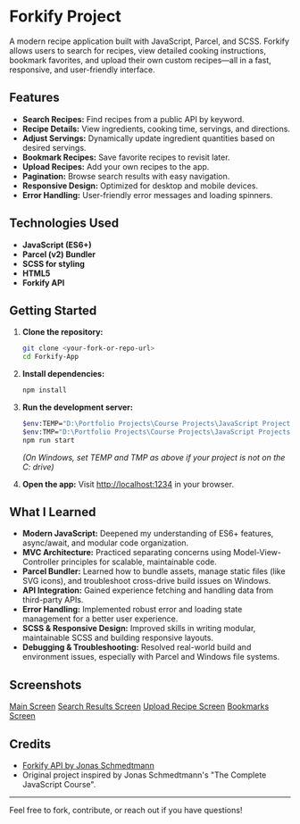 # Forkify Project

A modern recipe application built with JavaScript, Parcel, and SCSS. Forkify allows users to search for recipes, view detailed cooking instructions, bookmark favorites, and upload their own custom recipes—all in a fast, responsive, and user-friendly interface.

## Features

- **Search Recipes:** Find recipes from a public API by keyword.
- **Recipe Details:** View ingredients, cooking time, servings, and directions.
- **Adjust Servings:** Dynamically update ingredient quantities based on desired servings.
- **Bookmark Recipes:** Save favorite recipes to revisit later.
- **Upload Recipes:** Add your own recipes to the app.
- **Pagination:** Browse search results with easy navigation.
- **Responsive Design:** Optimized for desktop and mobile devices.
- **Error Handling:** User-friendly error messages and loading spinners.

## Technologies Used

- **JavaScript (ES6+)**
- **Parcel (v2) Bundler**
- **SCSS for styling**
- **HTML5**
- **Forkify API**

## Getting Started

1. **Clone the repository:**
   ```bash
   git clone <your-fork-or-repo-url>
   cd Forkify-App
   ```
2. **Install dependencies:**
   ```bash
   npm install
   ```
3. **Run the development server:**

   ```bash
   $env:TEMP="D:\Portfolio Projects\Course Projects\JavaScript Projects\Forkify-App\.parcel-cache"
   $env:TMP="D:\Portfolio Projects\Course Projects\JavaScript Projects\Forkify-App\.parcel-cache"
   npm run start
   ```

   _(On Windows, set TEMP and TMP as above if your project is not on the C: drive)_

4. **Open the app:**
   Visit [http://localhost:1234](http://localhost:1234) in your browser.

## What I Learned

- **Modern JavaScript:** Deepened my understanding of ES6+ features, async/await, and modular code organization.
- **MVC Architecture:** Practiced separating concerns using Model-View-Controller principles for scalable, maintainable code.
- **Parcel Bundler:** Learned how to bundle assets, manage static files (like SVG icons), and troubleshoot cross-drive build issues on Windows.
- **API Integration:** Gained experience fetching and handling data from third-party APIs.
- **Error Handling:** Implemented robust error and loading state management for a better user experience.
- **SCSS & Responsive Design:** Improved skills in writing modular, maintainable SCSS and building responsive layouts.
- **Debugging & Troubleshooting:** Resolved real-world build and environment issues, especially with Parcel and Windows file systems.

## Screenshots

[Main Screen](./src/img/Forkify-empty-screenshot.png)
[Search Results Screen](./src/img/Forkify-filled-screenshot.png)
[Upload Recipe Screen](./src/img/Forkify-upload-recipe-screenshot.png)
[Bookmarks Screen](./src/img/Fokrify-bookmarks-screenshot.png)

## Credits

- [Forkify API by Jonas Schmedtmann](https://forkify-api.herokuapp.com/)
- Original project inspired by Jonas Schmedtmann's "The Complete JavaScript Course".

---

Feel free to fork, contribute, or reach out if you have questions!
